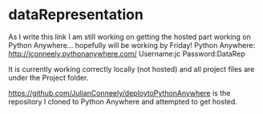 # dataRepresentation

As I write this link I am still working on getting the hosted part working on Python Anywhere... hopefully will be working by Friday!
Python Anywhere: http://jconneely.pythonanywhere.com/
Username:jc
Password:DataRep

It is currently working correctly locally (not hosted) and all project files are under the Project folder.

https://github.com/JulianConneely/deploytoPythonAnywhere is the repository I cloned to Python Anywhere and attempted to get hosted.




